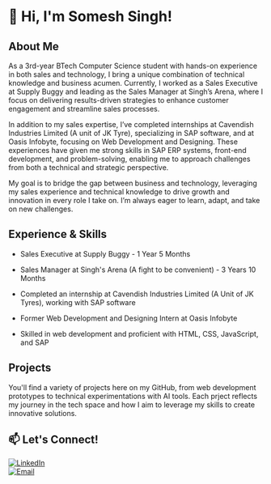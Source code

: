 #  👋 Hi, I'm Somesh Singh!

## About Me

As a 3rd-year BTech Computer Science student with hands-on experience in both sales and technology, I bring a unique combination of technical knowledge and business acumen. Currently, I  worked as a Sales Executive at Supply Buggy and leading as the Sales Manager at Singh’s Arena, where I focus on delivering results-driven strategies to enhance customer engagement and streamline sales processes.

In addition to my sales expertise, I’ve completed internships at Cavendish Industries Limited (A unit of JK Tyre), specializing in SAP software, and at Oasis Infobyte, focusing on Web Development and Designing. These experiences have given me strong skills in SAP ERP systems, front-end development, and problem-solving, enabling me to approach challenges from both a technical and strategic perspective.

My goal is to bridge the gap between business and technology, leveraging my sales experience and technical knowledge to drive growth and innovation in every role I take on. I’m always eager to learn, adapt, and take on new challenges.

## Experience & Skills

- Sales Executive at Supply Buggy - 1 Year 5 Months

- Sales Manager at Singh's Arena (A fight to be convenient) - 3 Years 10 Months

- Completed an internship at Cavendish Industries Limited (A Unit of JK Tyres), working with SAP software

- Former Web Development and Designing Intern at Oasis Infobyte

- Skilled in web development and proficient with HTML, CSS, JavaScript, and SAP


## Projects

You'll find a variety of projects here on my GitHub, from web development prototypes to technical experimentations with AI tools. Each prject reflects my journey in the tech space and how I aim to leverage my skills to create innovative solutions.


## 📫 Let's Connect!
[![LinkedIn](https://img.shields.io/badge/-LinkedIn-0077B5?style=flat&logo=linkedin&logoColor=white)](https://www.linkedin.com/in/somesh-singh-2aa796229/)  
[![Email](https://img.shields.io/badge/-Email-D14836?style=flat&logo=gmail&logoColor=white)](mailto:somesh572000@gmail.com)
